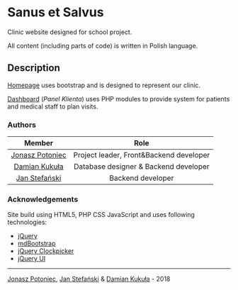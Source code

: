 Sanus et Salvus
==================
Clinic website designed for school project. 

All content (including parts of code) is written in Polish language.

Description
-----------
[Homepage](https://github.com/JonaszPotoniec/fuzzy-disco/blob/master/index.html "Homepage") uses 
bootstrap and is designed to represent our clinic.

[Dashboard](https://github.com/JonaszPotoniec/fuzzy-disco/blob/master/dashboard/index.php "Dashboard(Panel Klienta)")
(*Panel Klienta*) uses PHP modules to provide system for patients and medical staff
to plan visits.

### Authors
| Member        | Role          |
|:-------------:|:-------------:|
| [Jonasz Potoniec](https://github.com/JonaszPotoniec "Jonasz Potoniec") | Project leader, Front&Backend developer |
| [Damian Kukuła](https://github.com/Kukulak1 "Damian Kukuła") | Database designer & Backend developer |
| [Jan Stefański](https://github.com/JanStefanski "Jan Stefański") | Backend developer |

### Acknowledgements

Site build using HTML5, PHP CSS JavaScript and uses following technologies:

- [jQuery](https://jquery.com/)
- [mdBootstrap](https://mdbootstrap.com/)
- [jQuery Clockpicker](https://github.com/weareoutman/clockpicker)
- [jQuery UI](https://jqueryui.com/)

_______
[Jonasz Potoniec](https://github.com/JonaszPotoniec "Jonasz Potoniec"),
[Jan Stefański](https://github.com/JanStefanski "Jan Stefański") &
[Damian Kukuła](https://github.com/Kukulak1 "Damian Kukuła") - 2018
